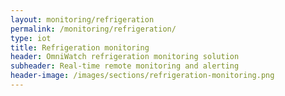 ```yaml
---
layout: monitoring/refrigeration
permalink: /monitoring/refrigeration/
type: iot
title: Refrigeration monitoring
header: OmniWatch refrigeration monitoring solution
subheader: Real-time remote monitoring and alerting
header-image: /images/sections/refrigeration-monitoring.png
---
```

